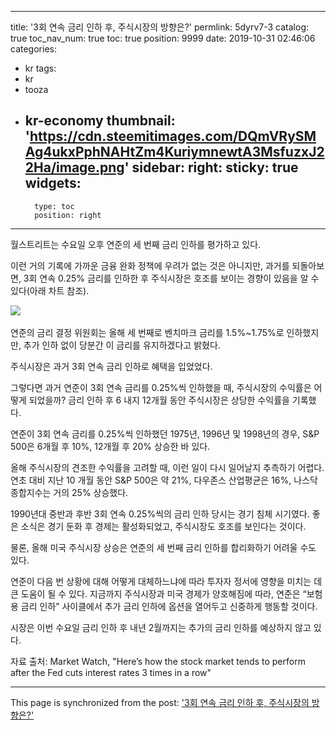 
---
title: '3회 연속 금리 인하 후, 주식시장의 방향은?'
permlink: 5dyrv7-3
catalog: true
toc_nav_num: true
toc: true
position: 9999
date: 2019-10-31 02:46:06
categories:
- kr
tags:
- kr
- tooza
- kr-economy
thumbnail: 'https://cdn.steemitimages.com/DQmVRySMAg4ukxPphNAHtZm4KuriymnewtA3MsfuzxJ22Ha/image.png'
sidebar:
    right:
        sticky: true
widgets:
    -
        type: toc
        position: right
---


월스트리트는 수요일 오후 연준의 세 번째 금리 인하를 평가하고 있다.​

이런 거의 기록에 가까운 금융 완화 정책에 우려가 없는 것은 아니지만, 과거를 되돌아보면, 3회 연속 0.25% 금리를 인하한 후 주식시장은 호조를 보이는 경향이 있음을 알 수 있다(아래 차트 참조).

![](https://cdn.steemitimages.com/DQmVRySMAg4ukxPphNAHtZm4KuriymnewtA3MsfuzxJ22Ha/image.png)​

연준의 금리 결정 위원회는 올해 세 번째로 벤치마크 금리를 1.5%~1.75%로 인하했지만, 추가 인하 없이 당분간 이 금리를 유지하겠다고 밝혔다. ​

주식시장은 과거 3회 연속 금리 인하로 혜택을 입었었다. ​

그렇다면 과거 연준이 3회 연속 금리를 0.25%씩 인하했을 때, 주식시장의 수익률은 어떻게 되었을까? 금리 인하 후 6 내지 12개월 동안 주식시장은 상당한 수익률을 기록했다.​

연준이 3회 연속 금리를 0.25%씩 인하했던 1975년, 1996년 및 1998년의 경우, S&P 500은 6개월 후 10%, 12개월 후 20% 상승한 바 있다. ​

올해 주식시장의 견조한 수익률을 고려할 때, 이런 일이 다시 일어날지 추측하기 어렵다. 연초 대비 지난 10 개월 동안 S&P 500은 약 21%, 다우존스 산업평균은 16%, 나스닥 종합지수는 거의 25% 상승했다. ​

1990년대 중반과 후반 3회 연속 0.25%씩의 금리 인하 당시는 경기 침체 시기였다. 좋은 소식은 경기 둔화 후 경제는 활성화되었고, 주식시장도 호조를 보인다는 것이다. ​

물론, 올해 미국 주식시장 상승은 연준의 세 번째 금리 인하를 합리화하기 어려울 수도 있다.​

연준이 다음 번 상황에 대해 어떻게 대체하느냐에 따라 투자자 정서에 영향을 미치는 데 큰 도움이 될 수 있다. 지금까지 주식시장과 미국 경제가 양호해짐에 따라, 연준은 “보험용 금리 인하” 사이클에서 추가 금리 인하에 옵션을 열어두고 신중하게 행동할 것이다. 

시장은 이번 수요일 금리 인하 후 내년 2월까지는 추가의 금리 인하를 예상하지 않고 있다. 
​

자료 출처: Market Watch, "Here’s how the stock market tends to perform after the Fed cuts interest rates 3 times in a row"

- - -

This page is synchronized from the post: ['3회 연속 금리 인하 후, 주식시장의 방향은?'](https://steemit.com/@pius.pius/5dyrv7-3)
